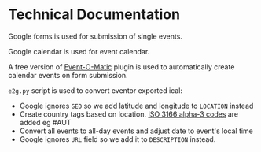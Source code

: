 # Technical Documentation

Google forms is used for submission of single events.

Google calendar is used for event calendar.

A free version of [Event-O-Matic](https://amplifiedlabs.zendesk.com/hc/en-us/categories/202878748-Event-O-Matic) 
plugin is used to automatically create calendar events on 
form submission.

`e2g.py` script is used to convert eventor exported ical:

* Google ignores `GEO` so we add latitude and longitude to `LOCATION` instead
* Create country tags based on location. [ISO 3166 alpha-3 codes](https://en.wikipedia.org/wiki/ISO_3166-1_alpha-3) are added eg #AUT
* Convert all events to all-day events and adjust date to event's local time
* Google ignores `URL` field so we add it to `DESCRIPTION` instead.

